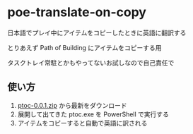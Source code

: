 # poe-translate-on-copy

日本語でプレイ中にアイテムをコピーしたときに英語に翻訳する

とりあえず Path of Building にアイテムをコピーする用

タスクトレイ常駐とかもやってないお試しなので自己責任で

## 使い方

1. [ptoc-0.0.1.zip](./ptoc-0.0.1.zip) から最新をダウンロード
2. 展開して出てきた ptoc.exe を PowerShell で実行する
3. アイテムをコピーすると自動で英語に訳される
